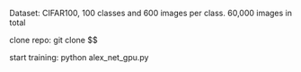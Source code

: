 Dataset: CIFAR100, 100 classes and 600 images per class. 60,000 images in
total

clone repo:
git clone $$

start training:
python alex_net_gpu.py

